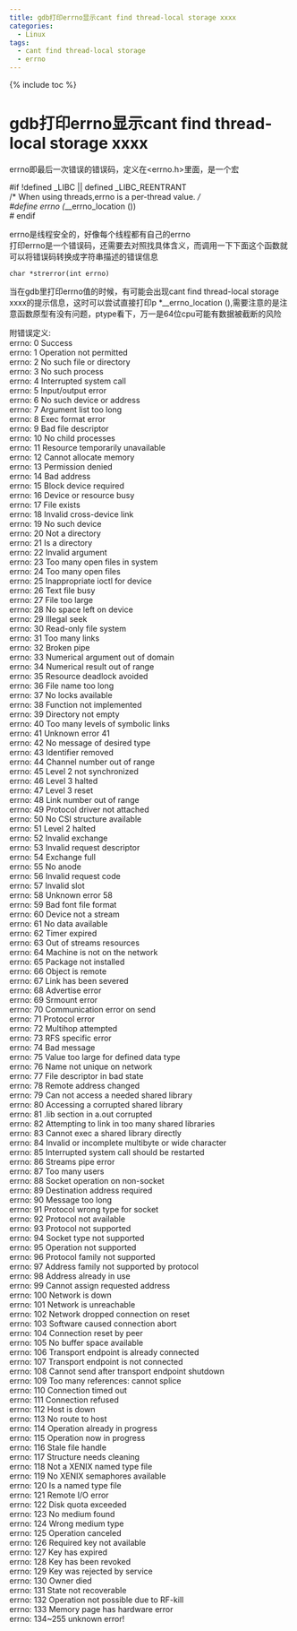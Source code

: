 ```yaml
---
title: gdb打印errno显示cant find thread-local storage xxxx
categories:
  - Linux
tags:
  - cant find thread-local storage
  - errno
---
```

{% include toc %}

# gdb打印errno显示cant find thread-local storage xxxx

errno即最后一次错误的错误码，定义在&lt;errno.h&gt;里面，是一个宏

> 
#if !defined _LIBC || defined _LIBC_REENTRANT<br/> /* When using threads,errno is a per-thread value. */<br/> #define errno (*__errno_location ())<br/> # endif


errno是线程安全的，好像每个线程都有自己的errno<br/> 打印errno是一个错误码，还需要去对照找具体含义，而调用一下下面这个函数就可以将错误码转换成字符串描述的错误信息

```
char *strerror(int errno)

```

当在gdb里打印errno值的时候，有可能会出现cant find thread-local storage xxxx的提示信息，这时可以尝试直接打印p *__errno_location (),需要注意的是注意函数原型有没有问题，ptype看下，万一是64位cpu可能有数据被截断的风险

附错误定义:<br/> errno: 0 Success<br/> errno: 1 Operation not permitted<br/> errno: 2 No such file or directory<br/> errno: 3 No such process<br/> errno: 4 Interrupted system call<br/> errno: 5 Input/output error<br/> errno: 6 No such device or address<br/> errno: 7 Argument list too long<br/> errno: 8 Exec format error<br/> errno: 9 Bad file descriptor<br/> errno: 10 No child processes<br/> errno: 11 Resource temporarily unavailable<br/> errno: 12 Cannot allocate memory<br/> errno: 13 Permission denied<br/> errno: 14 Bad address<br/> errno: 15 Block device required<br/> errno: 16 Device or resource busy<br/> errno: 17 File exists<br/> errno: 18 Invalid cross-device link<br/> errno: 19 No such device<br/> errno: 20 Not a directory<br/> errno: 21 Is a directory<br/> errno: 22 Invalid argument<br/> errno: 23 Too many open files in system<br/> errno: 24 Too many open files<br/> errno: 25 Inappropriate ioctl for device<br/> errno: 26 Text file busy<br/> errno: 27 File too large<br/> errno: 28 No space left on device<br/> errno: 29 Illegal seek<br/> errno: 30 Read-only file system<br/> errno: 31 Too many links<br/> errno: 32 Broken pipe<br/> errno: 33 Numerical argument out of domain<br/> errno: 34 Numerical result out of range<br/> errno: 35 Resource deadlock avoided<br/> errno: 36 File name too long<br/> errno: 37 No locks available<br/> errno: 38 Function not implemented<br/> errno: 39 Directory not empty<br/> errno: 40 Too many levels of symbolic links<br/> errno: 41 Unknown error 41<br/> errno: 42 No message of desired type<br/> errno: 43 Identifier removed<br/> errno: 44 Channel number out of range<br/> errno: 45 Level 2 not synchronized<br/> errno: 46 Level 3 halted<br/> errno: 47 Level 3 reset<br/> errno: 48 Link number out of range<br/> errno: 49 Protocol driver not attached<br/> errno: 50 No CSI structure available<br/> errno: 51 Level 2 halted<br/> errno: 52 Invalid exchange<br/> errno: 53 Invalid request descriptor<br/> errno: 54 Exchange full<br/> errno: 55 No anode<br/> errno: 56 Invalid request code<br/> errno: 57 Invalid slot<br/> errno: 58 Unknown error 58<br/> errno: 59 Bad font file format<br/> errno: 60 Device not a stream<br/> errno: 61 No data available<br/> errno: 62 Timer expired<br/> errno: 63 Out of streams resources<br/> errno: 64 Machine is not on the network<br/> errno: 65 Package not installed<br/> errno: 66 Object is remote<br/> errno: 67 Link has been severed<br/> errno: 68 Advertise error<br/> errno: 69 Srmount error<br/> errno: 70 Communication error on send<br/> errno: 71 Protocol error<br/> errno: 72 Multihop attempted<br/> errno: 73 RFS specific error<br/> errno: 74 Bad message<br/> errno: 75 Value too large for defined data type<br/> errno: 76 Name not unique on network<br/> errno: 77 File descriptor in bad state<br/> errno: 78 Remote address changed<br/> errno: 79 Can not access a needed shared library<br/> errno: 80 Accessing a corrupted shared library<br/> errno: 81 .lib section in a.out corrupted<br/> errno: 82 Attempting to link in too many shared libraries<br/> errno: 83 Cannot exec a shared library directly<br/> errno: 84 Invalid or incomplete multibyte or wide character<br/> errno: 85 Interrupted system call should be restarted<br/> errno: 86 Streams pipe error<br/> errno: 87 Too many users<br/> errno: 88 Socket operation on non-socket<br/> errno: 89 Destination address required<br/> errno: 90 Message too long<br/> errno: 91 Protocol wrong type for socket<br/> errno: 92 Protocol not available<br/> errno: 93 Protocol not supported<br/> errno: 94 Socket type not supported<br/> errno: 95 Operation not supported<br/> errno: 96 Protocol family not supported<br/> errno: 97 Address family not supported by protocol<br/> errno: 98 Address already in use<br/> errno: 99 Cannot assign requested address<br/> errno: 100 Network is down<br/> errno: 101 Network is unreachable<br/> errno: 102 Network dropped connection on reset<br/> errno: 103 Software caused connection abort<br/> errno: 104 Connection reset by peer<br/> errno: 105 No buffer space available<br/> errno: 106 Transport endpoint is already connected<br/> errno: 107 Transport endpoint is not connected<br/> errno: 108 Cannot send after transport endpoint shutdown<br/> errno: 109 Too many references: cannot splice<br/> errno: 110 Connection timed out<br/> errno: 111 Connection refused<br/> errno: 112 Host is down<br/> errno: 113 No route to host<br/> errno: 114 Operation already in progress<br/> errno: 115 Operation now in progress<br/> errno: 116 Stale file handle<br/> errno: 117 Structure needs cleaning<br/> errno: 118 Not a XENIX named type file<br/> errno: 119 No XENIX semaphores available<br/> errno: 120 Is a named type file<br/> errno: 121 Remote I/O error<br/> errno: 122 Disk quota exceeded<br/> errno: 123 No medium found<br/> errno: 124 Wrong medium type<br/> errno: 125 Operation canceled<br/> errno: 126 Required key not available<br/> errno: 127 Key has expired<br/> errno: 128 Key has been revoked<br/> errno: 129 Key was rejected by service<br/> errno: 130 Owner died<br/> errno: 131 State not recoverable<br/> errno: 132 Operation not possible due to RF-kill<br/> errno: 133 Memory page has hardware error<br/> errno: 134~255 unknown error!
